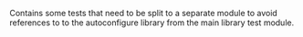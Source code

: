 Contains some tests that need to be split to a separate module to avoid references to to the
autoconfigure library from the main library test module.
